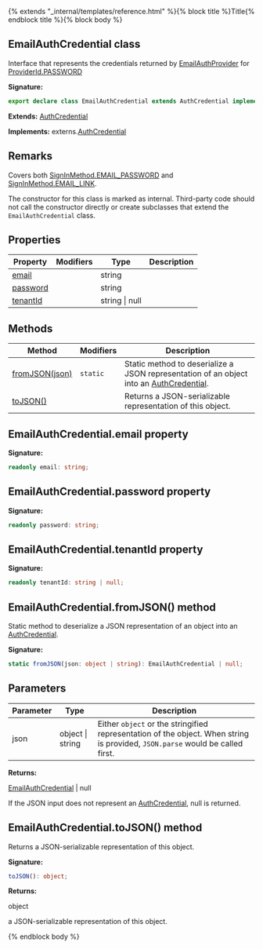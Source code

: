 {% extends "_internal/templates/reference.html" %}{% block title %}Title{% endblock title %}{% block body %}
## EmailAuthCredential class

Interface that represents the credentials returned by [EmailAuthProvider](./auth.emailauthprovider.md#emailauthprovider_class) for [ProviderId.PASSWORD](./auth-types.md#provideridpassword_enummember)

<b>Signature:</b>

```typescript
export declare class EmailAuthCredential extends AuthCredential implements externs.AuthCredential 
```
<b>Extends:</b> [AuthCredential](./auth.authcredential.md#authcredential_class)

<b>Implements:</b> externs.[AuthCredential](./auth-types.authcredential.md#authcredential_class)

## Remarks

Covers both [SignInMethod.EMAIL\_PASSWORD](./auth-types.md#signinmethodemail_password_enummember) and [SignInMethod.EMAIL\_LINK](./auth-types.md#signinmethodemail_link_enummember)<!-- -->.

The constructor for this class is marked as internal. Third-party code should not call the constructor directly or create subclasses that extend the `EmailAuthCredential` class.

## Properties

|  Property | Modifiers | Type | Description |
|  --- | --- | --- | --- |
|  [email](./auth.emailauthcredential.md#emailauthcredentialemail_property) |  | string |  |
|  [password](./auth.emailauthcredential.md#emailauthcredentialpassword_property) |  | string |  |
|  [tenantId](./auth.emailauthcredential.md#emailauthcredentialtenantid_property) |  | string \| null |  |

## Methods

|  Method | Modifiers | Description |
|  --- | --- | --- |
|  [fromJSON(json)](./auth.emailauthcredential.md#emailauthcredentialfromjson_method) | <code>static</code> | Static method to deserialize a JSON representation of an object into an [AuthCredential](./auth-types.authcredential.md#authcredential_class)<!-- -->. |
|  [toJSON()](./auth.emailauthcredential.md#emailauthcredentialtojson_method) |  | Returns a JSON-serializable representation of this object. |

## EmailAuthCredential.email property

<b>Signature:</b>

```typescript
readonly email: string;
```

## EmailAuthCredential.password property

<b>Signature:</b>

```typescript
readonly password: string;
```

## EmailAuthCredential.tenantId property

<b>Signature:</b>

```typescript
readonly tenantId: string | null;
```

## EmailAuthCredential.fromJSON() method

Static method to deserialize a JSON representation of an object into an [AuthCredential](./auth-types.authcredential.md#authcredential_class)<!-- -->.

<b>Signature:</b>

```typescript
static fromJSON(json: object | string): EmailAuthCredential | null;
```

## Parameters

|  Parameter | Type | Description |
|  --- | --- | --- |
|  json | object \| string | Either <code>object</code> or the stringified representation of the object. When string is provided, <code>JSON.parse</code> would be called first. |

<b>Returns:</b>

[EmailAuthCredential](./auth.emailauthcredential.md#emailauthcredential_class) \| null

If the JSON input does not represent an [AuthCredential](./auth-types.authcredential.md#authcredential_class)<!-- -->, null is returned.

## EmailAuthCredential.toJSON() method

Returns a JSON-serializable representation of this object.

<b>Signature:</b>

```typescript
toJSON(): object;
```
<b>Returns:</b>

object

a JSON-serializable representation of this object.

{% endblock body %}
